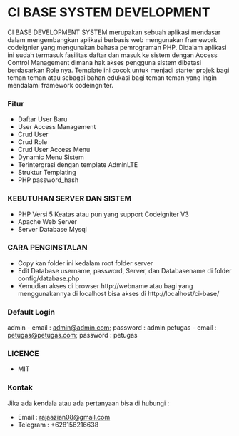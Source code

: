 # CI BASE SYSTEM DEVELOPMENT

CI BASE DEVELOPMENT SYSTEM merupakan sebuah aplikasi mendasar dalam mengembangkan aplikasi berbasis web mengunakan framework codeignier yang mengunakan bahasa pemrograman PHP. Didalam aplikasi ini sudah termasuk fasilitas daftar dan masuk ke sistem dengan Access Control Management dimana hak akses pengguna sistem dibatasi berdasarkan Role nya. Template ini cocok untuk menjadi starter projek bagi teman teman atau sebagai bahan edukasi bagi teman teman yang ingin mendalami framework codeingniter.

### Fitur
- Daftar User Baru
- User Access Management
- Crud User
- Crud Role
- Crud User Access Menu
- Dynamic Menu Sistem
- Terintergrasi dengan template AdminLTE
- Struktur Templating
- PHP password_hash


### KEBUTUHAN SERVER DAN SISTEM
- PHP Versi 5 Keatas atau pun yang support Codeigniter V3
- Apache Web Server
- Server Database Mysql


### CARA PENGINSTALAN
- Copy kan folder ini kedalam root folder server
- Edit Database username, password, Server, dan Databasename di folder config/database.php
- Kemudian akses di browser http://webname atau bagi yang menggunakannya di localhost bisa akses di http://localhost/ci-base/

### Default Login
admin - email : admin@admin.com; password : admin
petugas - email : petugas@petugas.com; password : petugas 

### LICENCE
- MIT

### Kontak
Jika ada kendala atau ada pertanyaan bisa di hubungi : 
- Email : rajaazian08@gmail.com
- Telegram : +628156216638
